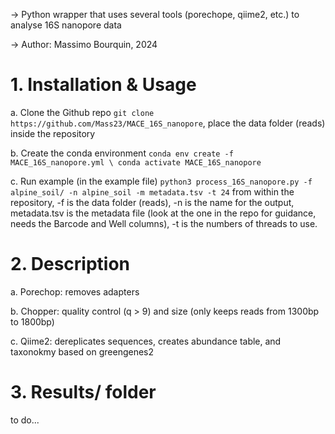 -> Python wrapper that uses several tools (porechope, qiime2, etc.) to analyse 16S nanopore data

-> Author: Massimo Bourquin, 2024

# 1. Installation & Usage

  a. Clone the Github repo `git clone https://github.com/Mass23/MACE_16S_nanopore`, place the data folder (reads) inside the repository
  
  b. Create the conda environment `conda env create -f MACE_16S_nanopore.yml \ conda activate MACE_16S_nanopore`
  
  c. Run example (in the example file) `python3 process_16S_nanopore.py -f alpine_soil/ -n alpine_soil -m metadata.tsv -t 24` from within the repository, -f is the data folder (reads), -n is the name for the output, metadata.tsv is the metadata file (look at the one in the repo for guidance, needs the Barcode and Well columns), -t is the numbers of threads to use.

# 2. Description

  a. Porechop: removes adapters
  
  b. Chopper: quality control (q > 9) and size (only keeps reads from 1300bp to 1800bp)
  
  c. Qiime2: dereplicates sequences, creates abundance table, and taxonokmy based on greengenes2

# 3. Results/ folder
to do...
